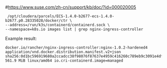 

#https://www.suse.com/zh-cn/support/kb/doc/?id=000020005

```
 /opt/cloudera/parcels/ECS-1.4.0-b2677-ecs-1.4.0-b2677.p0.28335028/docker/ctr \
--address=/run/k3s/containerd/containerd.sock \
--namespace=k8s.io images list | grep nginx-ingress-controller
```

Example result:
```
docker.io/rancher/nginx-ingress-controller:nginx-1.0.2-hardened4                                                                                        application/vnd.docker.distribution.manifest.v2+json sha256:0d1bc596919680a2ccadcc38f98076f87637e4959c416260c789eb9c3091e4df 561.9 MiB linux/amd64 io.cri-containerd.image=managed
```
